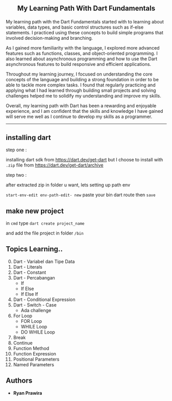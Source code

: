 ## <p align=center>My Learning Path With Dart Fundamentals </p>

My learning path with the Dart Fundamentals started with  to learning about variables, data types, and basic control structures such as if-else statements. I practiced using these concepts to build simple programs that involved decision-making and branching.

As I gained more familiarity with the language, I explored more advanced features such as functions, classes, and object-oriented programming. I also learned about asynchronous programming and how to use the Dart asynchronous features to build responsive and efficient applications.

Throughout my learning journey, I focused on understanding the core concepts of the language and building a strong foundation in order to be able to tackle more complex tasks. I found that regularly practicing and applying what I had learned through building small projects and solving challenges helped me to solidify my understanding and improve my skills.

Overall, my learning path with Dart has been a rewarding and enjoyable experience, and I am confident that the skills and knowledge I have gained will serve me well as I continue to develop my skills as a programmer.
_____________________________

## installing dart
step one :

installing dart sdk from https://dart.dev/get-dart but I choose to install with ```.zip``` file from https://dart.dev/get-dart/archive

step two :

after extracted zip in folder u want, lets setting up path env

```start-env-edit env-path-edit- new``` paste your bin dart route then ```save```

## make new project

in ```cmd``` type ```dart create project_name``` 

and add the file project in folder ```/bin```


## Topics Learning..

0. Dart - Variabel dan Tipe Data
1. Dart - Literals
2. Dart - Constant
3. Dart - Percabangan
    - If
    - If Else
    - If Else If
4. Dart - Conditional Expression
5. Dart - Switch - Case
    - Ada challenge
6. For Loop 
    - FOR Loop 
    - WHILE Loop
    - DO WHILE Loop 
6. Break
7. Continue
8. Function Method
9. Function Expression
10. Positional Parameters
11. Named Parameters

## Authors

* **Ryan Prawira** 
